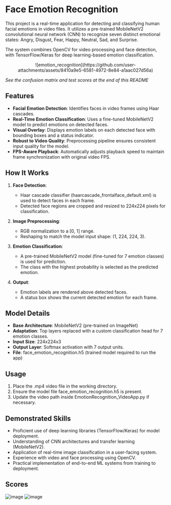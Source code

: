 # Face Emotion Recognition

This project is a real-time application for detecting and classifying human facial emotions in video files. It utilizes a pre-trained MobileNetV2 convolutional neural network (CNN) to recognize seven distinct emotional states: Angry, Disgust, Fear, Happy, Neutral, Sad, and Surprise.

The system combines OpenCV for video processing and face detection, with TensorFlow/Keras for deep learning-based emotion classification.

<p align="center">
![emotion_recognition](https://github.com/user-attachments/assets/8410a9e5-6581-4972-8e84-a1aac027d56a)
   
_See the confusion matrix and test scores at the end of this README_
</p>


## Features
- **Facial Emotion Detection**: Identifies faces in video frames using Haar cascades.
- **Real-Time Emotion Classification**: Uses a fine-tuned MobileNetV2 model to predict emotions on detected faces.
- **Visual Overlay**: Displays emotion labels on each detected face with bounding boxes and a status indicator.
- **Robust to Video Quality**: Preprocessing pipeline ensures consistent input quality for the model.
- **FPS-Aware Playback**: Automatically adjusts playback speed to maintain frame synchronization with original video FPS.

## How It Works
1. **Face Detection**:
   - Haar cascade classifier (haarcascade_frontalface_default.xml) is used to detect faces in each frame.
   - Detected face regions are cropped and resized to 224x224 pixels for classification.

2. **Image Preprocessing**:
   - RGB normalization to a [0, 1] range.
   - Reshaping to match the model input shape: (1, 224, 224, 3).

3. **Emotion Classification**:
   - A pre-trained MobileNetV2 model (fine-tuned for 7 emotion classes) is used for prediction.
   - The class with the highest probability is selected as the predicted emotion.

4. **Output**:
   - Emotion labels are rendered above detected faces.
   - A status box shows the current detected emotion for each frame.

## Model Details
- **Base Architecture**: MobileNetV2 (pre-trained on ImageNet)
- **Adaptation**: Top layers replaced with a custom classification head for 7 emotion classes.
- **Input Size**: 224x224x3
- **Output Layer**: Softmax activation with 7 output units.
- **File**: face_emotion_recognition.h5 (trained model required to run the app)

## Usage
1. Place the .mp4 video file in the working directory.
2. Ensure the model file face_emotion_recognition.h5 is present.
3. Update the video path inside EmotionRecognition_VideoApp.py if necessary.

## Demonstrated Skills
   - Proficient use of deep learning libraries (TensorFlow/Keras) for model deployment.
   - Understanding of CNN architectures and transfer learning (MobileNetV2).
   - Application of real-time image classification in a user-facing system.
   - Experience with video and face processing using OpenCV.
   - Practical implementation of end-to-end ML systems from training to deployment.

## Scores
![image](https://github.com/user-attachments/assets/e2849ff1-ba1f-4570-b891-75754d66dd19)
![image](https://github.com/user-attachments/assets/fc44eb23-5952-4502-bfbc-b97da561fcbe)
